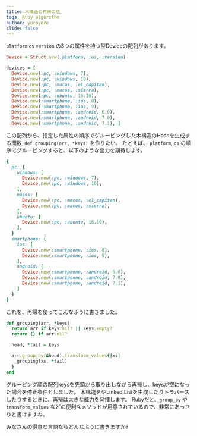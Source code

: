```yaml
---
title: 木構造と再帰の話
tags: Ruby algorithm
author: yuroyoro
slide: false
---
```

`platform` `os` `version` の3つの属性を持つ型Deviceの配列があります。


```ruby
Device = Struct.new(:platform, :os, :version)

devices = [
  Device.new(:pc, :windows, 7), 
  Device.new(:pc, :windows, 10), 
  Device.new(:pc, :macos, :el_capitan), 
  Device.new(:pc, :macos, :sierra), 
  Device.new(:pc, :ubuntu, 16.10), 
  Device.new(:smartphone, :ios, 8), 
  Device.new(:smartphone, :ios, 9), 
  Device.new(:smartphone, :android, 6.0), 
  Device.new(:smartphone, :android, 7.0), 
  Device.new(:smartphone, :android, 7.1), ]
```

この配列から、指定した属性の順序でグルーピングした木構造のHashを生成する関数` def grouping(arr, *keys)` を作りたい。
たとえば、 `platform`, `os` の順序でグルーピングすると、以下のような出力を期待します。


```ruby
{
  pc: {
    windows: [
      Device.new(:pc, :windows, 7), 
      Device.new(:pc, :windows, 10), 
    [, 
    macos: [
      Device.new(:pc, :macos, :el_capitan), 
      Device.new(:pc, :macos, :sierra), 
    [, 
    ubuntu: [
      Device.new(:pc, :ubuntu, 16.10), 
    ], 
  }
  smartphone: {
    ios: [
      Device.new(:smartphone, :ios, 8), 
      Device.new(:smartphone, :ios, 9), 
    ], 
    android: [
      Device.new(:smartphone, :android, 6.0), 
      Device.new(:smartphone, :android, 7.0), 
      Device.new(:smartphone, :android, 7.1), 
    ]
  }
}
```

これを、再帰を使ってこんなふうに書きました。


```ruby
def grouping(arr, *keys)
  return arr if keys.nil? || keys.empty?
  return {} if arr.nil? 

  head, *tail = keys

  arr.group_by(&head).transform_values{|xs|
    grouping(xs, *tail)
  }
end
```

グルーピング順の配列keysを先頭から取り出しながら再帰し、keysが空になった場合を停止条件としました。
木構造をやLinked Listを生成したりトラバースしたりするときに、再帰は大きな威力を発揮します。
Rubyだと、`group_by` や `transform_values` などの便利なメソッドが用意されているので、非常にあっさりと書けますね。

みなさんの得意な言語ならどんなふうに書きますか?

